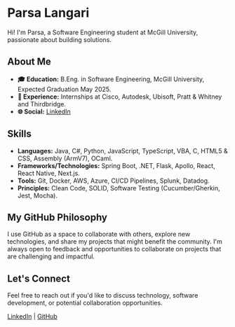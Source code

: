 # Parsa Langari

Hi! I'm Parsa, a Software Engineering student at McGill University, passionate about building solutions.

## About Me

- **🎓 Education:** B.Eng. in Software Engineering, McGill University, Expected Graduation May 2025.
- **👔 Experience:** Internships at Cisco, Autodesk, Ubisoft, Pratt & Whitney and Thirdbridge.
- **🌐 Social:** [LinkedIn](https://www.linkedin.com/in/parsa-langari/)

## Skills

- **Languages:** Java, C#, Python, JavaScript, TypeScript, VBA, C, HTML5 & CSS, Assembly (ArmV7), OCaml.
- **Frameworks/Technologies:** Spring Boot, .NET, Flask, Apollo, React, React Native, Next.js.
- **Tools:** Git, Docker, AWS, Azure, CI/CD Pipelines, Splunk, Datadog.
- **Principles:** Clean Code, SOLID, Software Testing (Cucumber/Gherkin, Jest, Mocha).

## My GitHub Philosophy

I use GitHub as a space to collaborate with others, explore new technologies, and share my projects that might benefit the community. I'm always open to feedback and opportunities to collaborate on projects that are challenging and impactful.

## Let's Connect

Feel free to reach out if you'd like to discuss technology, software development, or potential collaboration opportunities.

[LinkedIn](https://www.linkedin.com/in/parsa-langari/) | [GitHub](https://github.com/PLangari)

